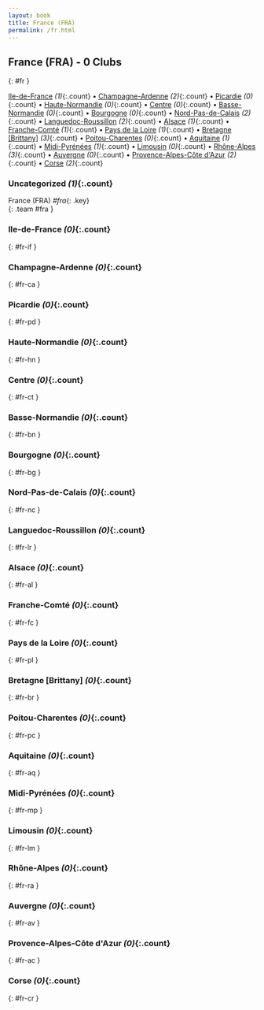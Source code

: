 ```yaml
---
layout: book
title: France (FRA)
permalink: /fr.html
---
```


## France (FRA) - 0 Clubs
{: #fr }






[Ile-de-France](#fr-if) _(1)_{:.count} • [Champagne-Ardenne](#fr-ca) _(2)_{:.count} • [Picardie](#fr-pd) _(0)_{:.count} • [Haute-Normandie](#fr-hn) _(0)_{:.count} • [Centre](#fr-ct) _(0)_{:.count} • [Basse-Normandie](#fr-bn) _(0)_{:.count} • [Bourgogne](#fr-bg) _(0)_{:.count} • [Nord-Pas-de-Calais](#fr-nc) _(2)_{:.count} • [Languedoc-Roussillon](#fr-lr) _(2)_{:.count} • [Alsace](#fr-al) _(1)_{:.count} • [Franche-Comté](#fr-fc) _(1)_{:.count} • [Pays de la Loire](#fr-pl) _(1)_{:.count} • [Bretagne [Brittany]](#fr-br) _(3)_{:.count} • [Poitou-Charentes](#fr-pc) _(0)_{:.count} • [Aquitaine](#fr-aq) _(1)_{:.count} • [Midi-Pyrénées](#fr-mp) _(1)_{:.count} • [Limousin](#fr-lm) _(0)_{:.count} • [Rhône-Alpes](#fr-ra) _(3)_{:.count} • [Auvergne](#fr-av) _(0)_{:.count} • [Provence-Alpes-Côte d'Azur](#fr-ac) _(2)_{:.count} • [Corse](#fr-cr) _(2)_{:.count}


### Uncategorized _(1)_{:.count}

France  (FRA)  _#fra_{: .key} <br>
{: .team #fra }



### Ile-de-France _(0)_{:.count}
{: #fr-if }





<div class='columns300' markdown='1'>


</div>



### Champagne-Ardenne _(0)_{:.count}
{: #fr-ca }





<div class='columns300' markdown='1'>


</div>



### Picardie _(0)_{:.count}
{: #fr-pd }





<div class='columns300' markdown='1'>


</div>



### Haute-Normandie _(0)_{:.count}
{: #fr-hn }





<div class='columns300' markdown='1'>


</div>



### Centre _(0)_{:.count}
{: #fr-ct }





<div class='columns300' markdown='1'>


</div>



### Basse-Normandie _(0)_{:.count}
{: #fr-bn }





<div class='columns300' markdown='1'>


</div>



### Bourgogne _(0)_{:.count}
{: #fr-bg }





<div class='columns300' markdown='1'>


</div>



### Nord-Pas-de-Calais _(0)_{:.count}
{: #fr-nc }





<div class='columns300' markdown='1'>


</div>



### Languedoc-Roussillon _(0)_{:.count}
{: #fr-lr }





<div class='columns300' markdown='1'>


</div>



### Alsace _(0)_{:.count}
{: #fr-al }





<div class='columns300' markdown='1'>


</div>



### Franche-Comté _(0)_{:.count}
{: #fr-fc }





<div class='columns300' markdown='1'>


</div>



### Pays de la Loire _(0)_{:.count}
{: #fr-pl }





<div class='columns300' markdown='1'>


</div>



### Bretagne [Brittany] _(0)_{:.count}
{: #fr-br }





<div class='columns300' markdown='1'>


</div>



### Poitou-Charentes _(0)_{:.count}
{: #fr-pc }





<div class='columns300' markdown='1'>


</div>



### Aquitaine _(0)_{:.count}
{: #fr-aq }





<div class='columns300' markdown='1'>


</div>



### Midi-Pyrénées _(0)_{:.count}
{: #fr-mp }





<div class='columns300' markdown='1'>


</div>



### Limousin _(0)_{:.count}
{: #fr-lm }





<div class='columns300' markdown='1'>


</div>



### Rhône-Alpes _(0)_{:.count}
{: #fr-ra }





<div class='columns300' markdown='1'>


</div>



### Auvergne _(0)_{:.count}
{: #fr-av }





<div class='columns300' markdown='1'>


</div>



### Provence-Alpes-Côte d'Azur _(0)_{:.count}
{: #fr-ac }





<div class='columns300' markdown='1'>


</div>



### Corse _(0)_{:.count}
{: #fr-cr }





<div class='columns300' markdown='1'>


</div>


 
